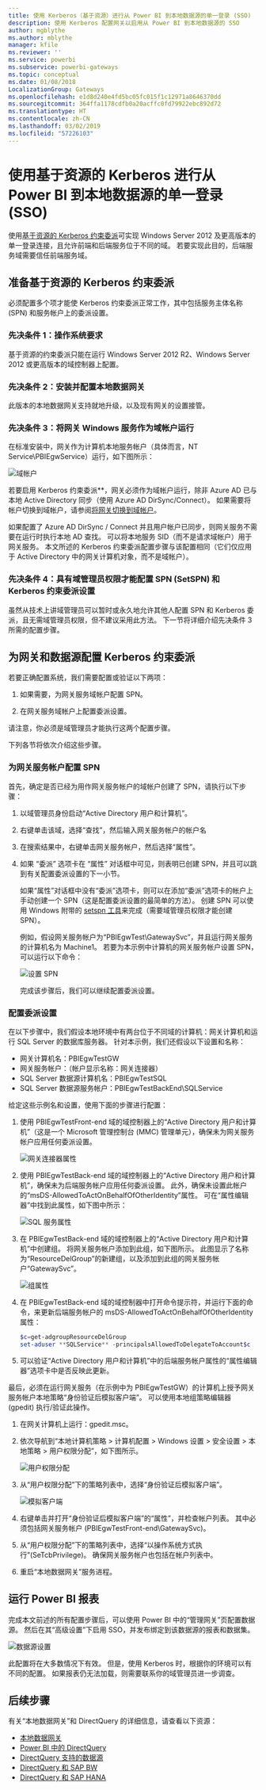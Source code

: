 ```yaml
---
title: 使用 Kerberos（基于资源）进行从 Power BI 到本地数据源的单一登录 (SSO)
description: 使用 Kerberos 配置网关以启用从 Power BI 到本地数据源的 SSO
author: mgblythe
ms.author: mblythe
manager: kfile
ms.reviewer: ''
ms.service: powerbi
ms.subservice: powerbi-gateways
ms.topic: conceptual
ms.date: 01/08/2018
LocalizationGroup: Gateways
ms.openlocfilehash: e1d8d240e4fd5bc05fc015f1c12971a8646370dd
ms.sourcegitcommit: 364ffa1178cdfb0a20acffc0fd79922ebc892d72
ms.translationtype: HT
ms.contentlocale: zh-CN
ms.lasthandoff: 03/02/2019
ms.locfileid: "57226103"
---
```

# <a name="use-resource-based-kerberos-for-single-sign-on-sso-from-power-bi-to-on-premises-data-sources"></a>使用基于资源的 Kerberos 进行从 Power BI 到本地数据源的单一登录 (SSO)

使用[基于资源的 Kerberos 约束委派](/windows-server/security/kerberos/kerberos-constrained-delegation-overview)可实现 Windows Server 2012 及更高版本的单一登录连接，且允许前端和后端服务位于不同的域。 若要实现此目的，后端服务域需要信任前端服务域。

## <a name="preparing-for-resource-based-kerberos-constrained-delegation"></a>准备基于资源的 Kerberos 约束委派

必须配置多个项才能使 Kerberos 约束委派正常工作，其中包括服务主体名称 (SPN) 和服务帐户上的委派设置。

### <a name="prerequisite-1-operating-system-requirements"></a>先决条件 1：操作系统要求

基于资源的约束委派只能在运行 Windows Server 2012 R2、Windows Server 2012 或更高版本的域控制器上配置。

### <a name="prerequisite-2-install-and-configure-the-on-premises-data-gateway"></a>先决条件 2：安装并配置本地数据网关

此版本的本地数据网关支持就地升级，以及现有网关的设置接管。

### <a name="prerequisite-3-run-the-gateway-windows-service-as-a-domain-account"></a>先决条件 3：将网关 Windows 服务作为域帐户运行

在标准安装中，网关作为计算机本地服务帐户（具体而言，NT Service\PBIEgwService）运行，如下图所示：

![域帐户](media/service-gateway-sso-kerberos-resource/domain-account.png)

若要启用 Kerberos 约束委派**，网关必须作为域帐户运行，除非 Azure AD 已与本地 Active Directory 同步（使用 Azure AD DirSync/Connect）。 如果需要将帐户切换到域帐户，请参阅[将网关切换到域帐户](service-gateway-sso-kerberos.md)。

如果配置了 Azure AD DirSync / Connect 并且用户帐户已同步，则网关服务不需要在运行时执行本地 AD 查找。 可以将本地服务 SID（而不是请求域帐户）用于网关服务。 本文所述的 Kerberos 约束委派配置步骤与该配置相同（它们仅应用于 Active Directory 中的网关计算机对象，而不是域帐户）。

### <a name="prerequisite-4-have-domain-admin-rights-to-configure-spns-setspn-and-kerberos-constrained-delegation-settings"></a>先决条件 4：具有域管理员权限才能配置 SPN (SetSPN) 和 Kerberos 约束委派设置

虽然从技术上讲域管理员可以暂时或永久地允许其他人配置 SPN 和 Kerberos 委派，且无需域管理员权限，但不建议采用此方法。 下一节将详细介绍先决条件 3 所需的配置步骤。

## <a name="configuring-kerberos-constrained-delegation-for-the-gateway-and-data-source"></a>为网关和数据源配置 Kerberos 约束委派

若要正确配置系统，我们需要配置或验证以下两项：

1. 如果需要，为网关服务域帐户配置 SPN。

1. 在网关服务域帐户上配置委派设置。

请注意，你必须是域管理员才能执行这两个配置步骤。

下列各节将依次介绍这些步骤。

### <a name="configure-an-spn-for-the-gateway-service-account"></a>为网关服务帐户配置 SPN

首先，确定是否已经为用作网关服务帐户的域帐户创建了 SPN，请执行以下步骤：

1. 以域管理员身份启动“Active Directory 用户和计算机”。

1. 右键单击该域，选择“查找”，然后输入网关服务帐户的帐户名

1. 在搜索结果中，右键单击网关服务帐户，然后选择“属性”。

1. 如果 “委派” 选项卡在 “属性” 对话框中可见，则表明已创建 SPN，并且可以跳到有关配置委派设置的下一小节。

    如果“属性”对话框中没有“委派”选项卡，则可以在添加“委派”选项卡的帐户上手动创建一个 SPN（这是配置委派设置的最简单的方法）。 创建 SPN 可以使用 Windows 附带的 [setspn 工具](https://technet.microsoft.com/library/cc731241.aspx)来完成（需要域管理员权限才能创建 SPN）。

    例如，假设网关服务帐户为“PBIEgwTest\GatewaySvc”，并且运行网关服务的计算机名为 Machine1。 若要为本示例中计算机的网关服务帐户设置 SPN，可以运行以下命令：

      ![设置 SPN](media/service-gateway-sso-kerberos-resource/set-spn.png)

    完成该步骤后，我们可以继续配置委派设置。

### <a name="configure-delegation-settings"></a>配置委派设置

在以下步骤中，我们假设本地环境中有两台位于不同域的计算机：网关计算机和运行 SQL Server 的数据库服务器。 针对本示例，我们还假设以下设置和名称：

- 网关计算机名：PBIEgwTestGW
- 网关服务帐户：（帐户显示名称：网关连接器）
- SQL Server 数据源计算机名：PBIEgwTestSQL
- SQL Server 数据源服务帐户：PBIEgwTestBackEnd\SQLService

给定这些示例名和设置，使用下面的步骤进行配置：

1. 使用 PBIEgwTestFront-end 域的域控制器上的“Active Directory 用户和计算机”（这是一个 Microsoft 管理控制台 (MMC) 管理单元），确保未为网关服务帐户应用任何委派设置。

    ![网关连接器属性](media/service-gateway-sso-kerberos-resource/gateway-connector-properties.png)

1. 使用 PBIEgwTestBack-end 域的域控制器上的“Active Directory 用户和计算机”，确保未为后端服务帐户应用任何委派设置。 此外，确保未设置此帐户的“msDS-AllowedToActOnBehalfOfOtherIdentity”属性。 可在“属性编辑器”中找到此属性，如下图中所示：

    ![SQL 服务属性](media/service-gateway-sso-kerberos-resource/sql-service-properties.png)

1. 在 PBIEgwTestBack-end 域的域控制器上的“Active Directory 用户和计算机”中创建组。 将网关服务帐户添加到此组，如下图所示。 此图显示了名称为“ResourceDelGroup”的新建组，以及添加到此组的网关服务帐户“GatewaySvc”。

    ![组属性](media/service-gateway-sso-kerberos-resource/group-properties.png)

1. 在 PBIEgwTestBack-end 域的域控制器中打开命令提示符，并运行下面的命令，来更新后端服务帐户的 msDS-AllowedToActOnBehalfOfOtherIdentity 属性：

    ```powershell
    $c=get-adgroupResourceDelGroup
    set-aduser **SQLService** -principalsAllowedToDelegateToAccount$c
    ```

1. 可以验证“Active Directory 用户和计算机”中的后端服务帐户属性的“属性编辑器”选项卡中是否反映此更新。

最后，必须在运行网关服务（在示例中为 PBIEgwTestGW）的计算机上授予网关服务帐户本地策略“身份验证后模拟客户端”。 可以使用本地组策略编辑器 (gpedit) 执行/验证此操作。

1. 在网关计算机上运行：gpedit.msc。

1. 依次导航到“本地计算机策略 > 计算机配置 > Windows 设置 > 安全设置 > 本地策略 > 用户权限分配”，如下图所示。

    ![用户权限分配](media/service-gateway-sso-kerberos-resource/user-rights-assignment.png)

1. 从“用户权限分配”下的策略列表中，选择“身份验证后模拟客户端”。

    ![模拟客户端](media/service-gateway-sso-kerberos-resource/impersonate-client.png)

1. 右键单击并打开“身份验证后模拟客户端”的“属性”，并检查帐户列表。 其中必须包括网关服务帐户 (PBIEgwTestFront-end\GatewaySvc)。

1. 从“用户权限分配”下的策略列表中，选择“以操作系统方式执行”(SeTcbPrivilege)。 确保网关服务帐户也包括在帐户列表中。

1. 重启“本地数据网关”服务进程。

## <a name="running-a-power-bi-report"></a>运行 Power BI 报表

完成本文前述的所有配置步骤后，可以使用 Power BI 中的“管理网关”页配置数据源。 然后在其“高级设置”下启用 SSO，并发布绑定到该数据源的报表和数据集。

![数据源设置](media/service-gateway-sso-kerberos-resource/data-source-settings.png)

此配置将在大多数情况下有效。 但是，使用 Kerberos 时，根据你的环境可以有不同的配置。 如果报表仍无法加载，则需要联系你的域管理员进一步调查。

## <a name="next-steps"></a>后续步骤

有关“本地数据网关”和 DirectQuery 的详细信息，请查看以下资源：

- [本地数据网关](service-gateway-onprem.md)
- [Power BI 中的 DirectQuery](desktop-directquery-about.md)
- [DirectQuery 支持的数据源](desktop-directquery-data-sources.md)
- [DirectQuery 和 SAP BW](desktop-directquery-sap-bw.md)
- [DirectQuery 和 SAP HANA](desktop-directquery-sap-hana.md)